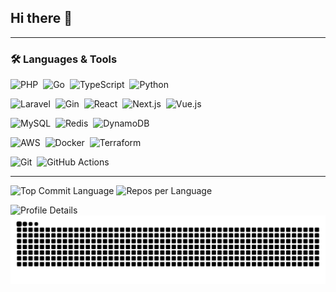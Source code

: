 ## Hi there 👋

<!--
**y-ttkt/y-ttkt** is a ✨ _special_ ✨ repository because its `README.md` (this file) appears on your GitHub profile.

Here are some ideas to get you started:

- 🔭 I’m currently working on ...
- 🌱 I’m currently learning ...
- 👯 I’m looking to collaborate on ...
- 🤔 I’m looking for help with ...
- 💬 Ask me about ...
- 📫 How to reach me: ...
- 😄 Pronouns: ...
- ⚡ Fun fact: ...
-->

---

### 🛠️ Languages & Tools

<!-- プログラミング言語 -->
<img alt="PHP" src="https://img.shields.io/badge/PHP-blue?logo=php&logoColor=white" />&nbsp;
<img alt="Go" src="https://img.shields.io/badge/Go-lightblue?logo=go&logoColor=white" />&nbsp;
<img alt="TypeScript" src="https://img.shields.io/badge/TypeScript-blue?logo=typescript&logoColor=white" />&nbsp;
<img alt="Python" src="https://img.shields.io/badge/Python-lightgrey?logo=python&logoColor=white" />&nbsp;

<!-- フレームワーク・ライブラリ -->
<img alt="Laravel" src="https://img.shields.io/badge/Laravel-red?logo=laravel&logoColor=white" />&nbsp;
<img alt="Gin" src="https://img.shields.io/badge/Gin-lightgrey?logo=go&logoColor=white" />&nbsp;
<img alt="React" src="https://img.shields.io/badge/React-blue?logo=react&logoColor=white" />&nbsp;
<img alt="Next.js" src="https://img.shields.io/badge/Next.js-black?logo=nextdotjs&logoColor=white" />&nbsp;
<img alt="Vue.js" src="https://img.shields.io/badge/Vue.js-green?logo=vue.js&logoColor=white" />

<!-- データベース・キャッシュ -->
<img alt="MySQL" src="https://img.shields.io/badge/MySQL-blue?logo=mysql&logoColor=white" />&nbsp;
<img alt="Redis" src="https://img.shields.io/badge/Redis-orange?logo=redis&logoColor=white" />&nbsp;
<img alt="DynamoDB" src="https://img.shields.io/badge/DynamoDB-orange?logo=amazondynamodb&logoColor=white" />

<!-- クラウド・インフラ -->
<img alt="AWS" src="https://img.shields.io/badge/AWS-orange?logo=amazonaws&logoColor=white" />&nbsp;
<img alt="Docker" src="https://img.shields.io/badge/Docker-blue?logo=docker&logoColor=white" />&nbsp;
<img alt="Terraform" src="https://img.shields.io/badge/Terraform-6DBE45?logo=terraform&logoColor=white" />

<!-- ツール -->
<img alt="Git" src="https://img.shields.io/badge/Git-red?logo=git&logoColor=white" />&nbsp;
<img alt="GitHub Actions" src="https://img.shields.io/badge/GitHub_Actions-blue?logo=github-actions&logoColor=white" />&nbsp;

---

<!-- GitHub スタッツ -->
<!-- GitHub 最終コミット言語 -->
<img src="http://github-profile-summary-cards.vercel.app/api/cards/repos-per-language?username=y-ttkt&theme=dracula" alt="Top Commit Language" /> <img src="http://github-profile-summary-cards.vercel.app/api/cards/most-commit-language?username=y-ttkt&theme=dracula" alt="Repos per Language" />

<!-- プロフィール詳細カード -->
<img src="https://github-profile-summary-cards.vercel.app/api/cards/profile-details?username=y-ttkt&theme=dracula" alt="Profile Details" />

<picture>
  <source media="(prefers-color-scheme: dark)" srcset="https://raw.githubusercontent.com/y-ttkt/y-ttkt/main/img/snake-dark.svg">
  <source media="(prefers-color-scheme: light)" srcset="https://raw.githubusercontent.com/y-ttkt/y-ttkt/main/img/snake.svg">
  <img alt="github contribution grid snake animation" src="https://raw.githubusercontent.com/y-ttkt/y-ttkt/main/img/snake.svg">
</picture>





